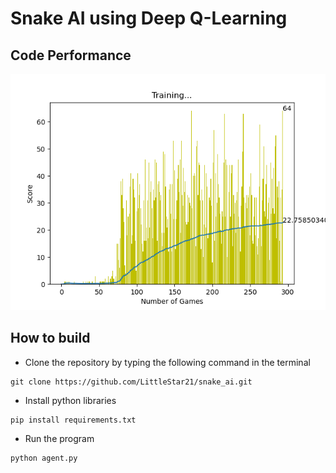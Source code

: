 # Snake AI using Deep Q-Learning

## Code Performance

![Img](screenshots/code_performance.png)

## How to build

- Clone the repository by typing the following command in the terminal

```
git clone https://github.com/LittleStar21/snake_ai.git
```

- Install python libraries

```
pip install requirements.txt
```

- Run the program

```
python agent.py
```
